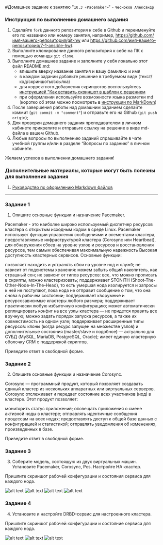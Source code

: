#Домашнее задание к занятию "`10.3 «Pacemaker»`" - `Чесноков Александр`


### Инструкция по выполнению домашнего задания

   1. Сделайте `fork` данного репозитория к себе в Github и переименуйте его по названию или номеру занятия, например, https://github.com/имя-вашего-репозитория/git-hw или  https://github.com/имя-вашего-репозитория/7-1-ansible-hw).
   2. Выполните клонирование данного репозитория к себе на ПК с помощью команды `git clone`.
   3. Выполните домашнее задание и заполните у себя локально этот файл README.md:
      - впишите вверху название занятия и вашу фамилию и имя
      - в каждом задании добавьте решение в требуемом виде (текст/код/скриншоты/ссылка)
      - для корректного добавления скриншотов воспользуйтесь [инструкцией "Как вставить скриншот в шаблон с решением](https://github.com/netology-code/sys-pattern-homework/blob/main/screen-instruction.md)
      - при оформлении используйте возможности языка разметки md (коротко об этом можно посмотреть в [инструкции  по MarkDown](https://github.com/netology-code/sys-pattern-homework/blob/main/md-instruction.md))
   4. После завершения работы над домашним заданием сделайте коммит (`git commit -m "comment"`) и отправьте его на Github (`git push origin`);
   5. Для проверки домашнего задания преподавателем в личном кабинете прикрепите и отправьте ссылку на решение в виде md-файла в вашем Github.
   6. Любые вопросы по выполнению заданий спрашивайте в чате учебной группы и/или в разделе “Вопросы по заданию” в личном кабинете.
   
Желаем успехов в выполнении домашнего задания!
   
### Дополнительные материалы, которые могут быть полезны для выполнения задания

1. [Руководство по оформлению Markdown файлов](https://gist.github.com/Jekins/2bf2d0638163f1294637#Code)

---

### Задание 1

1. Опишите основные функции и назначение Pacemaker.

Pacemaker - это наиболее широко используемый диспетчер ресурсов кластера с открытым исходным кодом в среде Linux. Pacemaker использует функции управления сообщениями и элементами кластера, предоставляемые инфраструктурой кластера (Corosync или Heartbeat), для обнаружения сбоев на уровне узлов и ресурсов и восстановления ресурсов, тем самым обеспечивая максимальную надежность Высокая доступность кластерных сервисов. Основные функции:

 позволяет находить и устранять сбои на уровне нод и служб;
 не зависит от подсистемы хранения: можем забыть общий накопитель, как страшный сон;
 не зависит от типов ресурсов: все, что можно прописать в скрипты, можно кластеризовать;
 поддерживает STONITH (Shoot-The-Other-Node-In-The-Head), то есть умершая нода изолируется и запросы к ней не поступают, пока нода не отправит сообщение о том, что она снова в рабочем состоянии;
 поддерживает кворумные и ресурсозависимые кластеры любого размера;
 поддерживает практически любую избыточную конфигурацию;
 может автоматически реплицировать конфиг на все узлы кластера — не придется править все вручную;
 можно задать порядок запуска ресурсов, а также их совместимость на одном узле;
 поддерживает расширенные типы ресурсов: клоны (когда ресурс запущен на множестве узлов) и дополнительные состояния (master/slave и подобное) — актуально для СУБД (MySQL, MariaDB, PostgreSQL, Oracle);
 имеет единую кластерную оболочку CRM с поддержкой скриптов.

Приведите ответ в свободной форме.

### Задание 2

2. Опишите основные функции и назначение Corosync.

Corosync — программный продукт, который позволяет создавать единый кластер из нескольких аппаратных или виртуальных серверов. Corosync отслеживает и передает состояние всех участников (нод) в кластере. Этот продукт позволяет:

 мониторить статус приложений;
 оповещать приложения о смене активной ноды в кластере;
 отправлять идентичные сообщения процессам на всех нодах;
 предоставлять доступ к общей базе данных с конфигурацией и статистикой;
 отправлять уведомления об изменениях, произведенных в базе.

Приведите ответ в свободной форме.

### Задание 3

3. Соберите модель, состоящую из двух виртуальных машин. Установите Pacemaker, Corosync, Pcs. Настройте HA кластер.

Пришлите скриншот рабочей конфигурации и состояния сервиса для каждого нода.

![alt text](https://github.com/requeiem/sys-pattern-homework-git-8.03-hw/blob/main/img/0_1.jpg)
![alt text](https://github.com/requeiem/sys-pattern-homework-git-8.03-hw/blob/main/img/0_2.jpg)
![alt text](https://github.com/requeiem/sys-pattern-homework-git-8.03-hw/blob/main/img/0_3.jpg)
![alt text](https://github.com/requeiem/sys-pattern-homework-git-8.03-hw/blob/main/img/0_4.jpg)

### Задание 4

4. Установите и настройте DRBD-сервис для настроенного кластера.

Пришлите скриншот рабочей конфигурации и состояние сервиса для каждого нода.

![alt text](https://github.com/requeiem/sys-pattern-homework-git-8.03-hw/blob/main/img/Screenshot_4.jpg)
![alt text](https://github.com/requeiem/sys-pattern-homework-git-8.03-hw/blob/main/img/Screenshot_5.jpg)
![alt text](https://github.com/requeiem/sys-pattern-homework-git-8.03-hw/blob/main/img/Screenshot_6.jpg)
